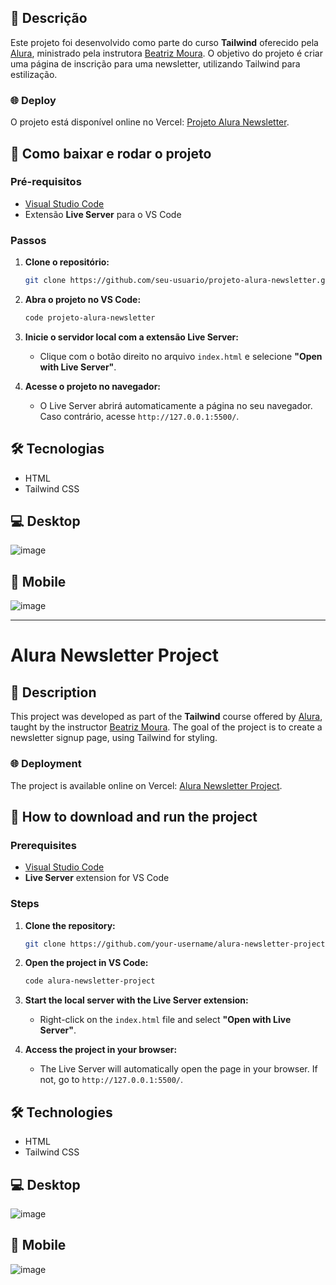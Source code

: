 ## 📄 Descrição

Este projeto foi desenvolvido como parte do curso **Tailwind** oferecido pela [Alura](https://www.alura.com.br/), ministrado pela instrutora [Beatriz Moura](https://github.com/beatrizmouradev). O objetivo do projeto é criar uma página de inscrição para uma newsletter, utilizando Tailwind para estilização.

### 🌐 Deploy

O projeto está disponível online no Vercel: [Projeto Alura Newsletter](https://projeto-alura-newsletter-puce-three.vercel.app/).

## 🚀 Como baixar e rodar o projeto

### Pré-requisitos

- [Visual Studio Code](https://code.visualstudio.com/)
- Extensão **Live Server** para o VS Code

### Passos

1. **Clone o repositório:**

   ```bash
   git clone https://github.com/seu-usuario/projeto-alura-newsletter.git
   ```

2. **Abra o projeto no VS Code:**

   ```bash
   code projeto-alura-newsletter
   ```

3. **Inicie o servidor local com a extensão Live Server:**

   - Clique com o botão direito no arquivo `index.html` e selecione **"Open with Live Server"**.

4. **Acesse o projeto no navegador:**

   - O Live Server abrirá automaticamente a página no seu navegador. Caso contrário, acesse `http://127.0.0.1:5500/`.

## 🛠️ Tecnologias

* HTML
* Tailwind CSS

## 💻 Desktop
![image](https://user-images.githubusercontent.com/76708357/162736350-2c71a443-f157-42ec-8e3f-bd62d2889b39.png)

## 📱 Mobile
![image](https://user-images.githubusercontent.com/76708357/162736513-dc021074-a2e5-4a19-8715-23b8706a5638.png)

---

# Alura Newsletter Project

## 📄 Description

This project was developed as part of the **Tailwind** course offered by [Alura](https://www.alura.com.br/), taught by the instructor [Beatriz Moura](https://github.com/beatrizmouradev). The goal of the project is to create a newsletter signup page, using Tailwind for styling.

### 🌐 Deployment

The project is available online on Vercel: [Alura Newsletter Project](https://projeto-alura-newsletter-puce-three.vercel.app/).

## 🚀 How to download and run the project

### Prerequisites

- [Visual Studio Code](https://code.visualstudio.com/)
- **Live Server** extension for VS Code

### Steps

1. **Clone the repository:**

   ```bash
   git clone https://github.com/your-username/alura-newsletter-project.git
   ```

2. **Open the project in VS Code:**

   ```bash
   code alura-newsletter-project
   ```

3. **Start the local server with the Live Server extension:**

   - Right-click on the `index.html` file and select **"Open with Live Server"**.

4. **Access the project in your browser:**

   - The Live Server will automatically open the page in your browser. If not, go to `http://127.0.0.1:5500/`.

## 🛠️ Technologies

* HTML
* Tailwind CSS

## 💻 Desktop
![image](https://user-images.githubusercontent.com/76708357/162736350-2c71a443-f157-42ec-8e3f-bd62d2889b39.png)

## 📱 Mobile
![image](https://user-images.githubusercontent.com/76708357/162736513-dc021074-a2e5-4a19-8715-23b8706a5638.png)